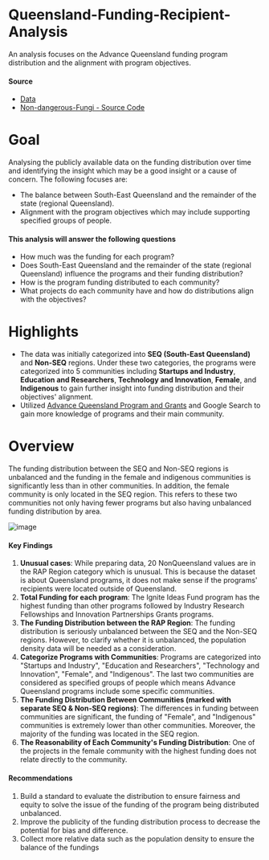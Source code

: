 # Queensland-Funding-Recipient-Analysis
An analysis focuses on the Advance Queensland funding program distribution and the alignment with program objectives.

#### Source 
- [Data](https://www.data.qld.gov.au/dataset/advance-queensland-funding-recipients)
- [Non-dangerous-Fungi - Source Code]()

# Goal
Analysing the publicly available data on the funding distribution over time and identifying the insight which may be a good insight or a cause of concern. The following focuses are:
- The balance between South-East Queensland and the remainder of the state (regional Queensland).
- Alignment with the program objectives which may include supporting specified groups of people.

#### This analysis will answer the following questions
- How much was the funding for each program?
- Does South-East Queensland and the remainder of the state (regional Queensland) influence the programs and their funding distribution?
- How is the program funding distributed to each community?
- What projects do each community have and how do distributions align with the objectives?

# Highlights
- The data was initially categorized into **SEQ (South-East Queensland)** and **Non-SEQ** regions. Under these two categories, the programs were categorized into 5 communities including **Startups and Industry**, **Education and Researchers**, **Technology and Innovation**, **Female**, and **Indigenous** to gain further insight into funding distribution and their objectives' alignment.
- Utilized [Advance Queensland Program and Grants](https://advance.qld.gov.au/) and Google Search to gain more knowledge of programs and their main community.

# Overview
The funding distribution between the SEQ and Non-SEQ regions is unbalanced and the funding in the female and indigenous communities is significantly less than in other communities. In addition, the female community is only located in the SEQ region. This refers to these two communities not only having fewer programs but also having unbalanced funding distribution by area. 

![image](https://github.com/user-attachments/assets/92140e6b-469a-4769-ba58-0799a3a69f4e)

#### Key Findings
1. **Unusual cases**: While preparing data, 20 NonQueensland values are in the RAP Region category which is unusual. This is because the dataset is about Queensland programs, it does not make sense if the programs' recipients were located outside of Queensland.
2. **Total Funding for each program**: The Ignite Ideas Fund program has the highest funding than other programs followed by Industry Research Fellowships and Innovation Partnerships Grants programs. 
3. **The Funding Distribution between the RAP Region**: The funding distribution is seriously unbalanced between the SEQ and the Non-SEQ regions. However, to clarify whether it is unbalanced, the population density data will be needed as a consideration.  
4. **Categorize Programs with Communities**: Programs are categorized into "Startups and Industry", "Education and Researchers", "Technology and Innovation", "Female", and "Indigenous". The last two communities are considered as specified groups of people which means Advance Queensland programs include some specific communities.
5. **The Funding Distribution Between Communities (marked with separate SEQ & Non-SEQ regions)**: The differences in funding between communities are significant, the funding of "Female", and "Indigenous" communities is extremely lower than other communities. Moreover, the majority of the funding was located in the SEQ region.  
6. **The Reasonability of Each Community's Funding Distribution**: One of the projects in the female community with the highest funding does not relate directly to the community.   

#### Recommendations
1. Build a standard to evaluate the distribution to ensure fairness and equity to solve the issue of the funding of the program being distributed unbalanced.
2. Improve the publicity of the funding distribution process to decrease the potential for bias and difference.
3. Collect more relative data such as the population density to ensure the balance of the fundings

